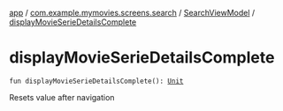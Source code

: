 [app](../../index.md) / [com.example.mymovies.screens.search](../index.md) / [SearchViewModel](index.md) / [displayMovieSerieDetailsComplete](./display-movie-serie-details-complete.md)

# displayMovieSerieDetailsComplete

`fun displayMovieSerieDetailsComplete(): `[`Unit`](https://kotlinlang.org/api/latest/jvm/stdlib/kotlin/-unit/index.html)

Resets value after navigation

